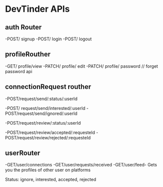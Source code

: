 
# DevTinder APIs

## auth Router
-POST/ signup
-POST/ login
-POST/ logout

## profileRouther
-GET/ profile/view
-PATCH/ profile/ edit
-PATCH/ profile/ password   // forget password api


## connectionRequest routher
-POST/request/send/:status/:userId

-POST/ request/send/interested/:userId
-POST/request/send/ignored/:userId

-POST/request/review/:status/:userId

-POST/request/review/accepted/:requesteId
-POST/request/review/rejected/:requesteId


## userRouter
-GET/user/connections
-GET/user/requests/received
-GET/user/feed- Gets you the profiles of other user on platforms


Status: ignore, interested, accepted, rejected